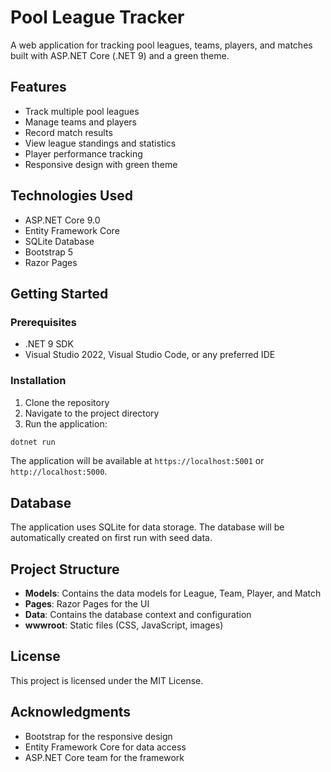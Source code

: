 # Pool League Tracker

A web application for tracking pool leagues, teams, players, and matches built with ASP.NET Core (.NET 9) and a green theme.

## Features

- Track multiple pool leagues
- Manage teams and players
- Record match results
- View league standings and statistics
- Player performance tracking
- Responsive design with green theme

## Technologies Used

- ASP.NET Core 9.0
- Entity Framework Core
- SQLite Database
- Bootstrap 5
- Razor Pages

## Getting Started

### Prerequisites

- .NET 9 SDK
- Visual Studio 2022, Visual Studio Code, or any preferred IDE

### Installation

1. Clone the repository
2. Navigate to the project directory
3. Run the application:

```bash
dotnet run
```

The application will be available at `https://localhost:5001` or `http://localhost:5000`.

## Database

The application uses SQLite for data storage. The database will be automatically created on first run with seed data.

## Project Structure

- **Models**: Contains the data models for League, Team, Player, and Match
- **Pages**: Razor Pages for the UI
- **Data**: Contains the database context and configuration
- **wwwroot**: Static files (CSS, JavaScript, images)

## License

This project is licensed under the MIT License.

## Acknowledgments

- Bootstrap for the responsive design
- Entity Framework Core for data access
- ASP.NET Core team for the framework
